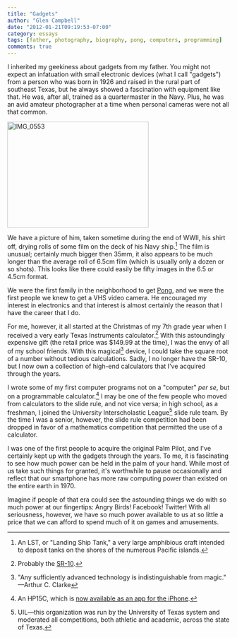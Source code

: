 ```yaml
---
title: "Gadgets"
author: "Glen Campbell"
date: "2012-01-21T09:19:53-07:00"
category: essays
tags: [father, photography, biography, pong, computers, programming]
comments: true
---
```


I inherited my geekiness about gadgets from my father. You might
not expect an infatuation with small electronic devices (what I
call "gadgets") from a person who was born in 1926 and raised in
the rural part of southeast Texas, but he always showed a fascination
with equipment like that. He was, after all, trained as a quartermaster
in the Navy. Plus, he was an avid amateur photographer at a time
when personal cameras were not all that common.

<a href="http://www.flickr.com/photos/gecampbell/8584718042/" title="IMG_0553 by gecampbell, on Flickr"><img src="http://farm9.staticflickr.com/8090/8584718042_a64e8b01bb_n.jpg" width="320" height="240" alt="IMG_0553"></a>

We have a picture of him, taken sometime during the end of WWII,
his shirt off, drying rolls of some film on the deck of his Navy
ship.[^1] The film is unusual; certainly much bigger then 35mm, it
also appears to be much longer than the average roll of 6.5cm film
(which is usually only a dozen or so shots). This looks like there
could easily be fifty images in the 6.5 or 4.5cm format.

We were the first family in the neighborhood to get
[Pong](http://en.wikipedia.org/wiki/Pong), and we were the first
people we knew to get a VHS video camera. He encouraged my interest
in electronics and that interest is almost certainly the reason
that I have the career that I do.

For me, however, it all started at the Christmas of my 7th grade
year when I received a very early Texas Instruments calculator.[^2]
With this astoundingly expensive gift (the retail price was $149.99
at the time), I was the envy of all of my school friends. With this
magical[^3] device, I could take the square root of a number without
tedious calculations. Sadly, I no longer have the SR-10, but I now
own a collection of high-end calculators that I've acquired through
the years.

I wrote some of my first computer programs not on a "computer" _per
se_, but on a programmable calculator.[^4] I may be one of the few
people who moved from calculators to the slide rule, and not vice
versa; in high school, as a freshman, I joined the University
Interscholastic League[^5] slide rule team. By the time I was a
senior, however, the slide rule competition had been dropped in
favor of a mathematics competition that permitted the use of a
calculator.

I was one of the first people to acquire the original Palm Pilot,
and I've certainly kept up with the gadgets through the years. To
me, it is fascinating to see how much power can be held in the palm
of your hand. While most of us take such things for granted, it's
worthwhile to pause occasionally and reflect that our smartphone
has more raw computing power than existed on the entire earth in
1970.

Imagine if people of that era could see the astounding things we
do with so much power at our fingertips: Angry Birds! Facebook!
Twitter! With all seriousness, however, we have so much power
available to us at so little a price that we can afford to spend
much of it on games and amusements.

[^1]: An LST, or "Landing Ship Tank," a very large amphibious
      craft intended to deposit tanks on the shores of the numerous Pacific
      islands.
[^2]: Probably the
      [SR-10](http://www.vintagecalculators.com/html/texas_instruments_sr-10.html).
[^3]: "Any sufficiently advanced technology is indistinguishable
      from magic." &mdash;Arthur C. Clarke
[^4]: An HP15C, which is [now available as an app for the iPhone](http://itunes.apple.com/us/app/hp-15c-scientific-calculator/id318956846?mt=8).
[^5]: UIL&mdash;this organization was run by the University of Texas
      system and moderated all competitions, both athletic and academic,
      across the state of Texas.
